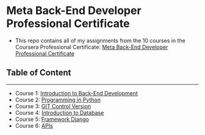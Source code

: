 # Meta Back-End Developer Professional Certificate

- This repo contains all of my assignments from the 10 courses in the Coursera Professional Certificate: [Meta Back-End Developer Professional Certificate](https://www.coursera.org/professional-certificates/meta-back-end-developer)

## Table of Content
______________________________________________________________________
- Course 1: [Introduction to Back-End Development](https://github.com/FerJeffQ/Meta-Back-End-Development/tree/main/1.%20Introduction%20to%20Back-End%20Development)
- Course 2: [Programming in Python](https://github.com/FerJeffQ/Meta-Back-End-Development/tree/main/2.%20Programar%20en%20Python)
- Course 3: [GIT Control Version]( https://github.com/FerJeffQ/Meta-Back-End-Development/tree/main/3.%20Control%20de%20Versiones)
- Course 4: [Introduction to Database]( https://github.com/FerJeffQ/Meta-Back-End-Development/tree/main/4.%20Introducci%C3%B3n%20a%20las%20bases%20de%20datos)
- Course 5: [Framework Django]( https://github.com/FerJeffQ/Meta-Back-End-Development/tree/main/5.%20Marco%20web%20Django)
- Course 6: [APIs]( https://github.com/FerJeffQ/Meta-Back-End-Development/tree/main/6.%20APIs)
